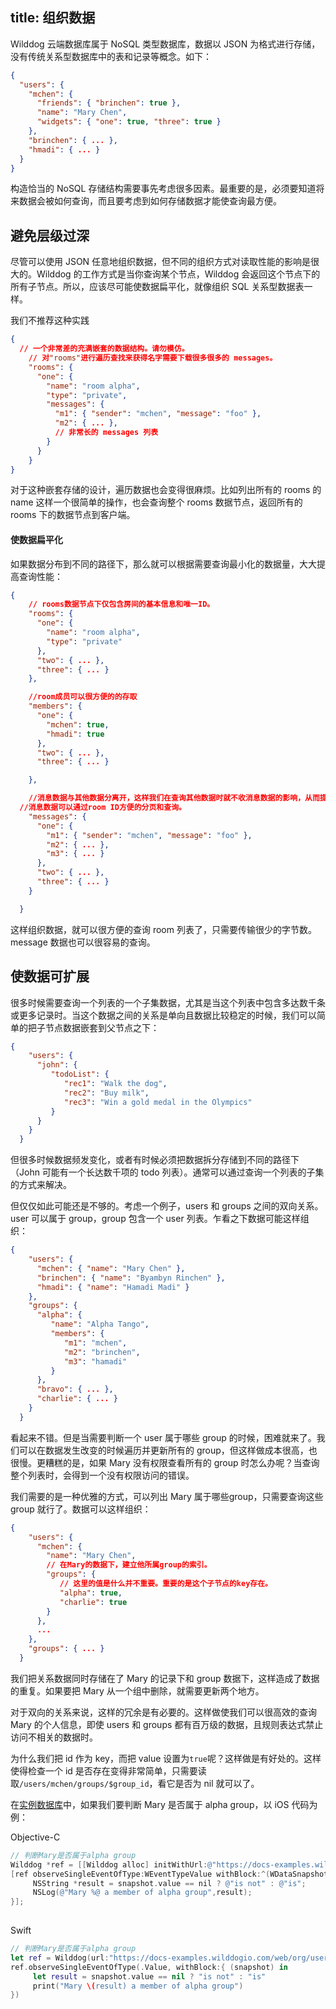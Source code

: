 title:  组织数据
---

Wilddog 云端数据库属于 NoSQL 类型数据库，数据以 JSON 为格式进行存储，没有传统关系型数据库中的表和记录等概念。如下：

```json
{
  "users": {
    "mchen": {
      "friends": { "brinchen": true },
      "name": "Mary Chen",
      "widgets": { "one": true, "three": true }
    },
    "brinchen": { ... },
    "hmadi": { ... }
  }
}
```

构造恰当的 NoSQL 存储结构需要事先考虑很多因素。最重要的是，必须要知道将来数据会被如何查询，而且要考虑到如何存储数据才能使查询最方便。

## 避免层级过深

尽管可以使用 JSON 任意地组织数据，但不同的组织方式对读取性能的影响是很大的。Wilddog 的工作方式是当你查询某个节点，Wilddog 会返回这个节点下的所有子节点。所以，应该尽可能使数据扁平化，就像组织 SQL 关系型数据表一样。

<div class="alert"> 我们不推荐这种实践 </div>

```json
{
  // 一个非常差的充满嵌套的数据结构。请勿模仿。
    // 对"rooms"进行遍历查找来获得名字需要下载很多很多的 messages。
    "rooms": {
      "one": {
        "name": "room alpha",
        "type": "private",
        "messages": {
          "m1": { "sender": "mchen", "message": "foo" },
          "m2": { ... },
          // 非常长的 messages 列表
        }
      }
    }
}
```

对于这种嵌套存储的设计，遍历数据也会变得很麻烦。比如列出所有的 rooms 的 name 这样一个很简单的操作，也会查询整个 rooms 数据节点，返回所有的 rooms 下的数据节点到客户端。

#### 使数据扁平化

如果数据分布到不同的路径下，那么就可以根据需要查询最小化的数据量，大大提高查询性能：

```json
{
    // rooms数据节点下仅包含房间的基本信息和唯一ID。
    "rooms": {
      "one": {
        "name": "room alpha",
        "type": "private"
      },
      "two": { ... },
      "three": { ... }
    },

    //room成员可以很方便的的存取
    "members": {
      "one": {
        "mchen": true,
        "hmadi": true
      },
      "two": { ... },
      "three": { ... }

    },

    //消息数据与其他数据分离开，这样我们在查询其他数据时就不收消息数据的影响，从而提升性能。
  //消息数据可以通过room ID方便的分页和查询。
    "messages": {
      "one": {
        "m1": { "sender": "mchen", "message": "foo" },
        "m2": { ... },
        "m3": { ... }
      },
      "two": { ... },
      "three": { ... }
    }

  }
```
这样组织数据，就可以很方便的查询 room 列表了，只需要传输很少的字节数。message 数据也可以很容易的查询。


## 使数据可扩展
很多时候需要查询一个列表的一个子集数据，尤其是当这个列表中包含多达数千条或更多记录时。当这个数据之间的关系是单向且数据比较稳定的时候，我们可以简单的把子节点数据嵌套到父节点之下：

```json
{
    "users": {
      "john": {
         "todoList": {
            "rec1": "Walk the dog",
            "rec2": "Buy milk",
            "rec3": "Win a gold medal in the Olympics"
         }
      }
    }
  }

```

但很多时候数据频发变化，或者有时候必须把数据拆分存储到不同的路径下（John 可能有一个长达数千项的 todo 列表）。通常可以通过查询一个列表的子集的方式来解决。

但仅仅如此可能还是不够的。考虑一个例子，users 和 groups 之间的双向关系。user 可以属于 group，group 包含一个 user 列表。乍看之下数据可能这样组织：

```json
{
    "users": {
      "mchen": { "name": "Mary Chen" },
      "brinchen": { "name": "Byambyn Rinchen" },
      "hmadi": { "name": "Hamadi Madi" }
    },
    "groups": {
      "alpha": {
         "name": "Alpha Tango",
         "members": {
            "m1": "mchen",
            "m2": "brinchen",
            "m3": "hamadi"
         }
      },
      "bravo": { ... },
      "charlie": { ... }
    }
  }
```
看起来不错。但是当需要判断一个 user 属于哪些 group 的时候，困难就来了。我们可以在数据发生改变的时候遍历并更新所有的 group，但这样做成本很高，也很慢。更糟糕的是，如果 Mary 没有权限查看所有的 group 时怎么办呢？当查询整个列表时，会得到一个没有权限访问的错误。

我们需要的是一种优雅的方式，可以列出 Mary 属于哪些group，只需要查询这些 group 就行了。数据可以这样组织：

```json
{
    "users": {
      "mchen": {
        "name": "Mary Chen",
        // 在Mary的数据下，建立他所属group的索引。
        "groups": {
           // 这里的值是什么并不重要。重要的是这个子节点的key存在。
           "alpha": true,
           "charlie": true
        }
      },
      ...
    },
    "groups": { ... }
  }
```

我们把关系数据同时存储在了 Mary 的记录下和 group 数据下，这样造成了数据的重复。如果要把 Mary 从一个组中删除，就需要更新两个地方。

对于双向的关系来说，这样的冗余是有必要的。这样做使我们可以很高效的查询 Mary 的个人信息，即使 users 和 groups 都有百万级的数据，且规则表达式禁止访问不相关的数据时。

为什么我们把 id 作为 key，而把 value 设置为`true`呢？这样做是有好处的。这样使得检查一个 id 是否存在变得非常简单，只需要读取`/users/mchen/groups/$group_id`，看它是否为 nil 就可以了。

在[实例数据库](https://docs-examples.wilddogio.com/)中，如果我们要判断 Mary 是否属于 alpha group，以 iOS 代码为例：

Objective-C

```objectivec
// 判断Mary是否属于alpha group
Wilddog *ref = [[Wilddog alloc] initWithUrl:@"https://docs-examples.wilddogio.com/web/org/users/mchen/groups/alpha"];
[ref observeSingleEventOfType:WEventTypeValue withBlock:^(WDataSnapshot * _Nonnull snapshot) {
     NSString *result = snapshot.value == nil ? @"is not" : @"is";
     NSLog(@"Mary %@ a member of alpha group",result);
}];
        
```

Swift

```swift
// 判断Mary是否属于alpha group
let ref = Wilddog(url:"https://docs-examples.wilddogio.com/web/org/users/mchen/groups/alpha")
ref.observeSingleEventOfType(.Value, withBlock:{ (snapshot) in
     let result = snapshot.value == nil ? "is not" : "is"
     print("Mary \(result) a member of alpha group")
})
        
```
